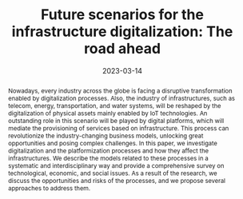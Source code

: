 ---
title: 'Future scenarios for the infrastructure digitalization: The road ahead'

# Authors
# A YAML list of author names
# If you created a profile for a user (e.g. the default `admin` user at `content/authors/admin/`), 
# write the username (folder name) here, and it will be replaced with their full name and linked to their profile.
authors:
- Tommaso Muciaccia
- Pietro Tedeschi

# Author notes (such as 'Equal Contribution')
# A YAML list of notes for each author in the above `authors` list
author_notes: []

date: '2023-03-14'

# Date to publish webpage (NOT necessarily Bibtex publication's date).
publishDate: '2023-12-07T07:05:01.220779Z'

# Publication type.
# A single CSL publication type but formatted as a YAML list (for Hugo requirements).
publication_types:
- article-journal

# Publication name and optional abbreviated publication name.
publication: '*Frontiers in the Internet of Things*'
publication_short: ''

doi: '10.3389/friot.2023.1140799'

abstract: 'Nowadays, every industry across the globe is facing a disruptive transformation enabled by digitalization processes. Also, the industry of infrastructures, such as telecom, energy, transportation, and water systems, will be reshaped by the digitalization of physical assets mainly enabled by IoT technologies. An outstanding role in this scenario will be played by digital platforms, which will mediate the provisioning of services based on infrastructure. This process can revolutionize the industry-changing business models, unlocking great opportunities and posing complex challenges. In this paper, we investigate digitalization and the platformization processes and how they affect the infrastructures. We describe the models related to these processes in a systematic and interdisciplinary way and provide a comprehensive survey on technological, economic, and social issues. As a result of the research, we discuss the opportunities and risks of the processes, and we propose several approaches to address them.'

# Summary. An optional shortened abstract.
summary: ''

tags: []

# Display this page in a list of Featured pages?
featured: false

# Links
url_pdf: 'https://www.frontiersin.org/articles/10.3389/friot.2023.1140799/full'
url_code: ''
url_dataset: ''
url_poster: ''
url_project: ''
url_slides: ''
url_source: ''
url_video: ''

# Custom links (uncomment lines below)
# links:
# - name: Custom Link
#   url: http://example.org

# Publication image
# Add an image named `featured.jpg/png` to your page's folder then add a caption below.
image:
  caption: ''
  focal_point: ''
  preview_only: false

# Associated Projects (optional).
#   Associate this publication with one or more of your projects.
#   Simply enter your project's folder or file name without extension.
#   E.g. `projects: ['internal-project']` links to `content/project/internal-project/index.md`.
#   Otherwise, set `projects: []`.
projects: []
---